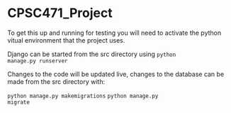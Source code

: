 # CPSC471_Project

To get this up and running for testing you will need to activate the python vitual environment that the project uses. 

Django can be started from the src directory using <code>python manage.py runserver</code>

Changes to the code will be updated live, changes to the database can be made from the src directory with:
  
  <code>python manage.py makemigrations</code>
  <code>python manage.py migrate</code>
